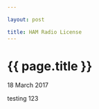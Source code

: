 ```yaml
---

layout: post

title: HAM Radio License
---
```


{{ page.title }}
================


<p class="meta">18 March 2017</p>


testing 123